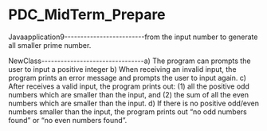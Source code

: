 # PDC_MidTerm_Prepare


Javaapplication9-------------------------from the input number to generate all smaller prime number.

NewClass--------------------------------a) The program can prompts the user to input a positive integer
b) When receiving an invalid input, the program prints an error message
and prompts the user to input again.
c) After receives a valid input, the program prints out: (1) all the positive
odd numbers which are smaller than the input, and (2) the sum of all
the even numbers which are smaller than the input.
d) If there is no positive odd/even numbers smaller than the input, the
program prints out “no odd numbers found” or “no even numbers
found”.

